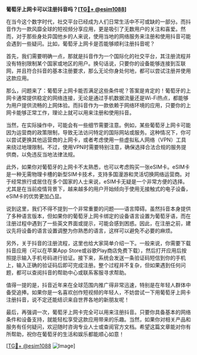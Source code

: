 **葡萄牙上网卡可以注册抖音吗？[[TG💪+ @esim1088](https://t.me/s/esim1088)]**

在当今这个数字时代，社交平台已经成为人们日常生活中不可或缺的一部分。而抖音作为一款风靡全球的短视频分享应用，更是吸引了无数用户的关注和喜爱。然而，对于那些身处异国他乡的人来说，使用当地的网络服务来注册和使用抖音可能会遇到一些疑问。比如，葡萄牙上网卡是否能够顺利注册抖音呢？

首先，我们需要明确一点，那就是抖音作为一个国际化的社交平台，其注册流程并没有特别限制某个国家或地区的用户。换句话说，只要你的设备能够连接到互联网，并且符合抖音的基本注册要求，那么无论你身处何地，都可以尝试注册并使用这款应用。

那么，问题来了：葡萄牙上网卡能否满足这些条件呢？答案是肯定的！葡萄牙的上网卡通常提供稳定的网络连接，无论是通过手机数据流量还是Wi-Fi热点，都能够为用户提供流畅的上网体验。而抖音作为一款依赖于网络环境的应用，只要你的上网卡能够正常工作，理论上就可以用来注册和使用抖音。

当然，在实际操作中，可能会有一些细节需要注意。例如，某些葡萄牙上网卡可能因为运营商的政策限制，导致无法访问特定的国际网站或服务。这种情况下，你可以尝试更换其他运营商的上网卡，或者考虑使用一些虚拟私人网络（VPN）工具来绕过地理限制。不过，使用VPN时需要特别注意，确保选择合法合规的服务提供商，以免违反当地法律法规。

此外，如果你对葡萄牙的上网卡不太熟悉，也可以考虑购买一张eSIM卡。eSIM卡是一种无需物理卡槽的新型SIM卡技术，支持多国漫游和灵活切换网络运营商。对于经常旅行或居住在多个国家的人士来说，eSIM卡无疑是一个非常方便的选择。尤其是在当前疫情背景下，越来越多的用户开始倾向于使用无接触式的电子设备，eSIM卡的优势更加凸显。

说到这里，我们不得不提到一个非常重要的问题——语言障碍。虽然抖音本身提供了多种语言版本，但如果你的葡萄牙上网卡绑定的设备语言设置为葡萄牙语，而在注册过程中遇到了一些英文界面或提示，可能会感到困惑。因此，在注册之前，建议先将设备的语言设置调整为你熟悉的语言，这样可以避免不必要的麻烦。

另外，关于抖音的注册流程，这里也给大家简单介绍一下。一般来说，你需要下载抖音应用（可以在苹果App Store或谷歌Play商店免费下载），然后打开应用后按照提示输入手机号码进行验证。接下来，系统会发送一条验证码短信到你的手机上，输入正确的验证码后即可完成注册。整个过程并不复杂，但如果遇到任何问题，都可以查阅抖音的帮助中心或联系客服寻求帮助。

值得一提的是，抖音近年来在全球范围内推广得非常迅速，特别是在年轻人群体中备受追捧。如果你是一名喜欢创作短视频的年轻人，不妨尝试一下用葡萄牙上网卡注册抖音，说不定还能结识来自世界各地的新朋友呢！

最后，再强调一次，葡萄牙上网卡完全可以用来注册抖音。只要你具备基本的网络条件和设备支持，就能轻松享受这款应用带来的乐趣。当然，如果你对相关产品和服务有任何疑问，欢迎随时咨询专业人士或查阅官方文档。希望这篇文章能对你有所帮助，祝你在葡萄牙的生活和娱乐都能顺心如意！

[[TG💪+ @esim1088](https://t.me/s/esim1088) ![Image](https://i.postimg.cc/4NQfJmqS/Snipaste-2025-05-13-00-14-12.png)]